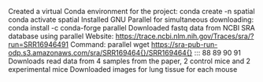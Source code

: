 Created a virtual Conda environment for the project:
    conda create -n spatial
    conda activate spatial
Installed GNU Parallel for simultaneous downloading:
    conda install -c conda-forge parallel
Downloaded fastq data from NCBI SRA database using parallel
    Website:
        https://trace.ncbi.nlm.nih.gov/Traces/sra/?run=SRR16946491
    Command:
        parallel wget https://sra-pub-run-odp.s3.amazonaws.com/sra/SRR169464{}/SRR169464{} ::: 88 89 90 91
            Downloads read data from 4 samples from the paper, 2 control mice and 2 experimental mice
Downloaded images for lung tissue for each mouse
    